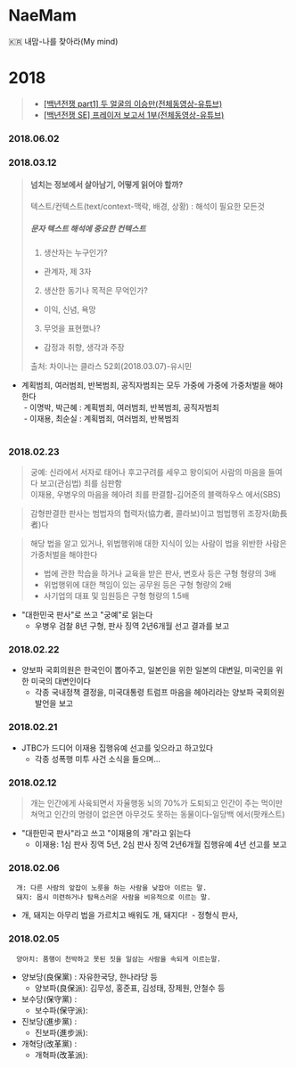 # NaeMam
:kr: 내맘-나를 찾아라(My mind)

# 2018

> - [[백년전쟁 part1] 두 얼굴의 이승만(전체동영상-유튜브)](https://www.youtube.com/watch?v=idbhQx10-9A)  
> - [[백년전쟁 SE] 프레이저 보고서 1부(전체동영상-유튜브)](https://www.youtube.com/watch?v=VPmU4Ph-3LQ)

### 2018.06.02


### 2018.03.12

> #### 넘치는 정보에서 살아남기, 어떻게 읽어야 할까?  
> 텍스트/컨텍스트(text/context-맥락, 배경, 상황) : 해석이 필요한 모든것  
>
> ##### 문자 텍스트 해석에 중요한 컨텍스트  
> 1. 생산자는 누구인가?  
>   - 관계자, 제 3자  
> 2. 생산한 동기나 목적은 무억인가?  
>   - 이익, 신념, 욕망  
> 3. 무엇을 표현했나?  
>   - 감정과 취향, 생각과 주장  
>  
> 출처: 차이나는 클라스 52회(2018.03.07)-유시민  

* 계획범죄, 여러범죄, 반복범죄, 공직자범죄는 모두 가중에 가중에 가중처벌을 해야한다  
  - 이명박, 박근혜 : 계획범죄, 여러범죄, 반복범죄, 공직자범죄  
  - 이재용, 최순실 : 계획범죄, 여러범죄, 반복범죄  
  
### 2018.02.23  

> 궁예: 신라에서 서자로 태어나 후고구려를 세우고 왕이되어 사람의 마음을 들여다 보고(관심법) 죄를 심판함  
> 이재용, 우병우의 마음을 헤아려 죄를 판결함-김어준의 블랙하우스 에서(SBS)  

> 감형판결한 판사는 범법자의 협력자(協力者, 콜라보)이고 범법행위 조장자(助長者)다

> 해당 법을 알고 있거나, 위법행위애 대한 지식이 있는 사람이 법을 위반한 사람은 가중처벌을 해야한다  
> - 법에 관한 학습을 하거나 교육을 받은 판사, 변호사 등은 구형 형량의 3배
> - 위법행위에 대한 책임이 있는 공무원 등은 구형 형량의 2배
> - 사기업의 대표 및 임원등은 구형 형량의 1.5배

* "대한민국 판사"로 쓰고 "궁예"로 읽는다
  - 우병우 검찰 8년 구형, 판사 징역 2년6개월 선고 결과를 보고

### 2018.02.22  

* 양보파 국회의원은 한국인이 뽑아주고, 일본인을 위한 일본의 대변일, 미국인을 위한 미국의 대변인이다  
  - 각종 국내정책 결정을, 미국대통령 트럼프 마음을 헤아리라는 양보파 국회의원 발언을 보고
  
### 2018.02.21  

* JTBC가 드디어 이재용 집행유예 선고를 잊으라고 하고있다
  - 각종 성폭행 미투 사건 소식을 들으며...

### 2018.02.12  

> 개는 인간에게 사육되면서 자율행동 뇌의 70%가 도퇴되고 인간이 주는 먹이만 쳐먹고 인간의 명령이 없은면 아무것도 못하는 동물이다-일당백 에서(팟캐스트)  

* "대한민국 판사"라고 쓰고 "이재용의 개"라고 읽는다 
  - 이재용: 1심 판사 징역 5년, 2심 판사 징역 2년6개월 집행유예 4년 선고를 보고

### 2018.02.06

```
  개: 다른 사람의 앞잡이 노릇을 하는 사람을 낮잡아 이르는 말.
  돼지: 몹시 미련하거나 탐욕스러운 사람을 비유적으로 이르는 말.
```

* 개, 돼지는 아무리 법을 가르치고 배워도 개, 돼지다!
  - 정형식 판사,
  
### 2018.02.05

```
  양아치: 품행이 천박하고 못된 짓을 일삼는 사람을 속되게 이르는말.
```

* 양보당(良保黨)  : 자유한국당, 한나라당 등  
  - 양보파(良保派): 김무성, 홍준표, 김성태, 장제원, 안철수 등
* 보수당(保守黨)  :
  - 보수파(保守派):
* 진보당(進步黨)  :
  - 진보파(進步派):
* 개혁당(改革黨)  :
  - 개혁파(改革派):

